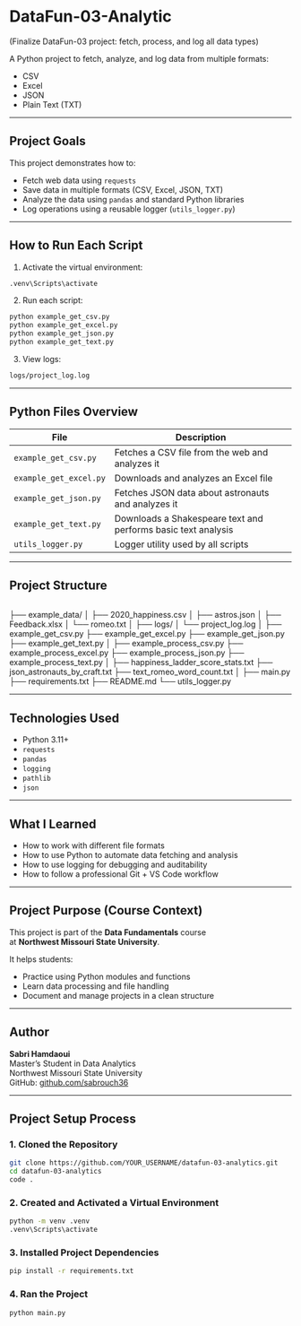


#  DataFun-03-Analytic
  (Finalize DataFun-03 project: fetch, process, and log all data types)

A Python project to fetch, analyze, and log data from multiple formats:
- CSV
- Excel
- JSON
- Plain Text (TXT)

---

##  Project Goals

This project demonstrates how to:
- Fetch web data using `requests`
- Save data in multiple formats (CSV, Excel, JSON, TXT)
- Analyze the data using `pandas` and standard Python libraries
- Log operations using a reusable logger (`utils_logger.py`)

---

##  How to Run Each Script

1. Activate the virtual environment:

```bash
.venv\Scripts\activate
```

2. Run each script:

```bash
python example_get_csv.py
python example_get_excel.py
python example_get_json.py
python example_get_text.py
```

3. View logs:

```bash
logs/project_log.log
```

---

##  Python Files Overview

| File                   | Description                                                   |
|------------------------|---------------------------------------------------------------|
| `example_get_csv.py`   | Fetches a CSV file from the web and analyzes it               |
| `example_get_excel.py` | Downloads and analyzes an Excel file                          |
| `example_get_json.py`  | Fetches JSON data about astronauts and analyzes it            |
| `example_get_text.py`  | Downloads a Shakespeare text and performs basic text analysis |
| `utils_logger.py`      | Logger utility used by all scripts                            |

---

##  Project Structure

```
```
├── example_data/
│ ├── 2020_happiness.csv
│ ├── astros.json
│ ├── Feedback.xlsx
│ └── romeo.txt
│
├── logs/
│ └── project_log.log
│
├── example_get_csv.py
├── example_get_excel.py
├── example_get_json.py
├── example_get_text.py
│
├── example_process_csv.py
├── example_process_excel.py
├── example_process_json.py
├── example_process_text.py
│
├── happiness_ladder_score_stats.txt
├── json_astronauts_by_craft.txt
├── text_romeo_word_count.txt
│
├── main.py
├── requirements.txt
├── README.md
└── utils_logger.py



---

##  Technologies Used

- Python 3.11+
- `requests`
- `pandas`
- `logging`
- `pathlib`
- `json`

---

##  What I Learned

- How to work with different file formats
- How to use Python to automate data fetching and analysis
- How to use logging for debugging and auditability
- How to follow a professional Git + VS Code workflow

---

##  Project Purpose (Course Context)

This project is part of the **Data Fundamentals** course  
at **Northwest Missouri State University**.

It helps students:
- Practice using Python modules and functions
- Learn data processing and file handling
- Document and manage projects in a clean structure

---

##  Author

**Sabri Hamdaoui**  
Master’s Student in Data Analytics  
Northwest Missouri State University  
GitHub: [github.com/sabrouch36](https://github.com/sabrouch36)

---

##  Project Setup Process

### 1. Cloned the Repository

```bash
git clone https://github.com/YOUR_USERNAME/datafun-03-analytics.git
cd datafun-03-analytics
code .
```

### 2. Created and Activated a Virtual Environment

```bash
python -m venv .venv
.venv\Scripts\activate
```

### 3. Installed Project Dependencies

```bash
pip install -r requirements.txt
```

### 4. Ran the Project

```bash
python main.py
```
